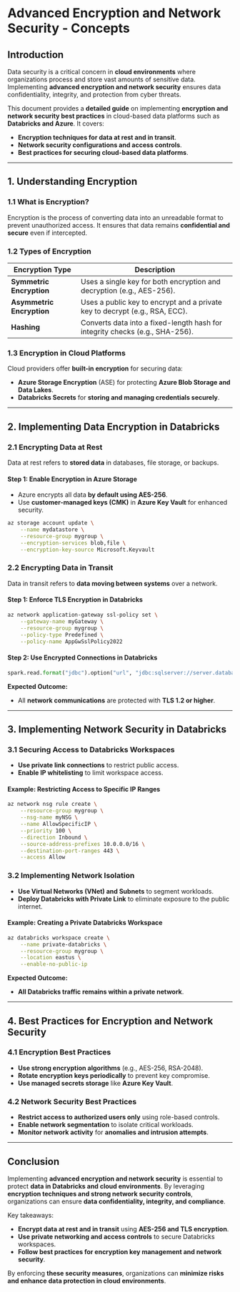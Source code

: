 # **Advanced Encryption and Network Security - Concepts**

## **Introduction**
Data security is a critical concern in **cloud environments** where organizations process and store vast amounts of sensitive data. Implementing **advanced encryption and network security** ensures data confidentiality, integrity, and protection from cyber threats.

This document provides a **detailed guide** on implementing **encryption and network security best practices** in cloud-based data platforms such as **Databricks and Azure**. It covers:
- **Encryption techniques for data at rest and in transit**.
- **Network security configurations and access controls**.
- **Best practices for securing cloud-based data platforms**.

---

## **1. Understanding Encryption**
### **1.1 What is Encryption?**
Encryption is the process of converting data into an unreadable format to prevent unauthorized access. It ensures that data remains **confidential and secure** even if intercepted.

### **1.2 Types of Encryption**
| Encryption Type | Description |
|----------------|-------------|
| **Symmetric Encryption** | Uses a single key for both encryption and decryption (e.g., AES-256). |
| **Asymmetric Encryption** | Uses a public key to encrypt and a private key to decrypt (e.g., RSA, ECC). |
| **Hashing** | Converts data into a fixed-length hash for integrity checks (e.g., SHA-256). |

### **1.3 Encryption in Cloud Platforms**
Cloud providers offer **built-in encryption** for securing data:
- **Azure Storage Encryption** (ASE) for protecting **Azure Blob Storage and Data Lakes**.
- **Databricks Secrets** for **storing and managing credentials securely**.

---

## **2. Implementing Data Encryption in Databricks**
### **2.1 Encrypting Data at Rest**
Data at rest refers to **stored data** in databases, file storage, or backups.

#### **Step 1: Enable Encryption in Azure Storage**
- Azure encrypts all data **by default using AES-256**.
- Use **customer-managed keys (CMK)** in **Azure Key Vault** for enhanced security.

```bash
az storage account update \
    --name mydatastore \
    --resource-group mygroup \
    --encryption-services blob,file \
    --encryption-key-source Microsoft.Keyvault
```

### **2.2 Encrypting Data in Transit**
Data in transit refers to **data moving between systems** over a network.

#### **Step 1: Enforce TLS Encryption in Databricks**
```bash
az network application-gateway ssl-policy set \
    --gateway-name myGateway \
    --resource-group mygroup \
    --policy-type Predefined \
    --policy-name AppGwSslPolicy2022
```

#### **Step 2: Use Encrypted Connections in Databricks**
```python
spark.read.format("jdbc").option("url", "jdbc:sqlserver://server.database.windows.net:1433;encrypt=true")
```

**Expected Outcome:**
- All **network communications** are protected with **TLS 1.2 or higher**.

---

## **3. Implementing Network Security in Databricks**
### **3.1 Securing Access to Databricks Workspaces**
- **Use private link connections** to restrict public access.
- **Enable IP whitelisting** to limit workspace access.

#### **Example: Restricting Access to Specific IP Ranges**
```bash
az network nsg rule create \
    --resource-group mygroup \
    --nsg-name myNSG \
    --name AllowSpecificIP \
    --priority 100 \
    --direction Inbound \
    --source-address-prefixes 10.0.0.0/16 \
    --destination-port-ranges 443 \
    --access Allow
```

### **3.2 Implementing Network Isolation**
- **Use Virtual Networks (VNet) and Subnets** to segment workloads.
- **Deploy Databricks with Private Link** to eliminate exposure to the public internet.

#### **Example: Creating a Private Databricks Workspace**
```bash
az databricks workspace create \
    --name private-databricks \
    --resource-group mygroup \
    --location eastus \
    --enable-no-public-ip
```

**Expected Outcome:**
- **All Databricks traffic remains within a private network**.

---

## **4. Best Practices for Encryption and Network Security**
### **4.1 Encryption Best Practices**
- **Use strong encryption algorithms** (e.g., AES-256, RSA-2048).
- **Rotate encryption keys periodically** to prevent key compromise.
- **Use managed secrets storage** like **Azure Key Vault**.

### **4.2 Network Security Best Practices**
- **Restrict access to authorized users only** using role-based controls.
- **Enable network segmentation** to isolate critical workloads.
- **Monitor network activity** for **anomalies and intrusion attempts**.

---

## **Conclusion**
Implementing **advanced encryption and network security** is essential to protect **data in Databricks and cloud environments**. By leveraging **encryption techniques and strong network security controls**, organizations can ensure **data confidentiality, integrity, and compliance**.

Key takeaways:
- **Encrypt data at rest and in transit** using **AES-256 and TLS encryption**.
- **Use private networking and access controls** to secure Databricks workspaces.
- **Follow best practices for encryption key management and network security**.

By enforcing **these security measures**, organizations can **minimize risks and enhance data protection in cloud environments**.

